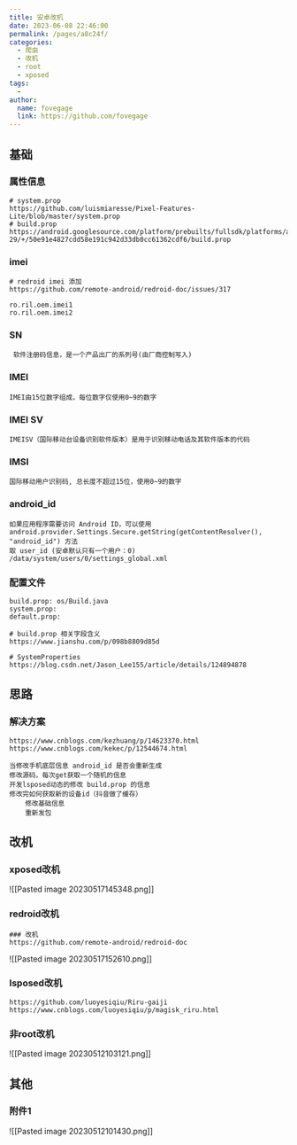 ```yaml
---
title: 安卓改机
date: 2023-06-08 22:46:00
permalink: /pages/a8c24f/
categories:
  - 爬虫
  - 改机
  - root
  - xposed
tags:
  - 
author: 
  name: fovegage
  link: https://github.com/fovegage
---
```

## 基础
### 属性信息
```
# system.prop
https://github.com/luismiaresse/Pixel-Features-Lite/blob/master/system.prop
# build.prop
https://android.googlesource.com/platform/prebuilts/fullsdk/platforms/android-29/+/50e91e4827cdd58e191c942d33db0cc61362cdf6/build.prop
```
### imei
```
# redroid imei 添加
https://github.com/remote-android/redroid-doc/issues/317

ro.ril.oem.imei1
ro.ril.oem.imei2
```
### SN
```
 软件注册码信息，是一个产品出厂的系列号(由厂商控制写入)
```
### IMEI
```
IMEI由15位数字组成，每位数字仅使用0~9的数字
```
### IMEI SV
```
IMEISV（国际移动台设备识别软件版本）是用于识别移动电话及其软件版本的代码
```
### IMSI
```
国际移动用户识别码, 总长度不超过15位，使用0~9的数字 
```
### android_id
```
如果应用程序需要访问 Android ID，可以使用 android.provider.Settings.Secure.getString(getContentResolver(), "android_id") 方法
取 user_id (安卓默认只有一个用户：0)
/data/system/users/0/settings_global.xml
```
### 配置文件
```
build.prop: os/Build.java
system.prop: 
default.prop:

# build.prop 相关字段含义
https://www.jianshu.com/p/098b8809d85d

# SystemProperties
https://blog.csdn.net/Jason_Lee155/article/details/124894878
```
## 思路
### 解决方案
```
https://www.cnblogs.com/kezhuang/p/14623370.html
https://www.cnblogs.com/kekec/p/12544674.html

当修改手机底层信息 android_id 是否会重新生成
修改源码，每次get获取一个随机的信息
开发lsposed动态的修改 build.prop 的信息
修改完如何获取新的设备id（抖音做了缓存）
	修改基础信息
	重新发包
```

## 改机
### xposed改机
![[Pasted image 20230517145348.png]]
### redroid改机
```
### 改机
https://github.com/remote-android/redroid-doc
```
![[Pasted image 20230517152610.png]]
### lsposed改机
```
https://github.com/luoyesiqiu/Riru-gaiji
https://www.cnblogs.com/luoyesiqiu/p/magisk_riru.html
```
### 非root改机
![[Pasted image 20230512103121.png]]
## 其他
### 附件1
![[Pasted image 20230512101430.png]]
